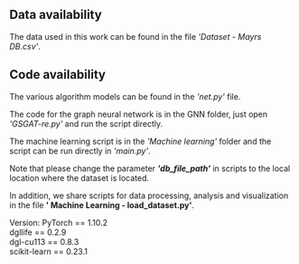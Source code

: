 ## Data availability
The data used in this work can be found in the file *'Dataset - Mayrs DB.csv'*.

## Code availability
The various algorithm models can be found in the *'net.py'* file.

The code for the graph neural network is in the GNN folder, just open *'GSGAT-re.py'* and run the script directly. 

The machine learning script is in the *'Machine learning'* folder and the script can be run directly in *'main.py'*. 

Note that please change the parameter ***'db_file_path'*** in scripts to the local location where the dataset is located.

In addition, we share scripts for data processing, analysis and visualization in the file **' Machine Learning - load_dataset.py'**.

Version:
PyTorch == 1.10.2  
dgllife == 0.2.9  
dgl-cu113 == 0.8.3  
scikit-learn == 0.23.1  
